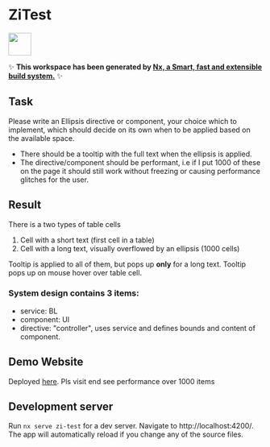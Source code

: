 # ZiTest

<a alt="Nx logo" href="https://nx.dev" target="_blank" rel="noreferrer"><img src="https://raw.githubusercontent.com/nrwl/nx/master/images/nx-logo.png" width="45"></a>

✨ **This workspace has been generated by [Nx, a Smart, fast and extensible build system.](https://nx.dev)** ✨

## Task
Please write an Ellipsis directive or component, your choice which to implement, which should
decide on its own when to be applied based on the available space.
- There should be a tooltip with the full text when the ellipsis is applied.
- The directive/component should be performant, i.e if I put 1000 of these on the page it
should still work without freezing or causing performance glitches for the user.


## Result
 There is a two types of table cells
   1. Cell with a short text (first cell in a table)
   2. Cell with a long text, visually overflowed by an ellipsis (1000 cells)
   
   Tooltip is applied to all of them, but pops up **only** for a long text.
   Tooltip pops up on mouse hover over table cell.

### System design contains 3 items:
  - service: BL
  - component: UI
  - directive: "controller", uses service and defines bounds and content of component.
  
   

## Demo Website

Deployed [here](https://dlevkov.github.io/zi-test/). Pls visit end see performance over 1000 items

## Development server

Run `nx serve zi-test` for a dev server. Navigate to http://localhost:4200/. The app will automatically reload if you change any of the source files.

